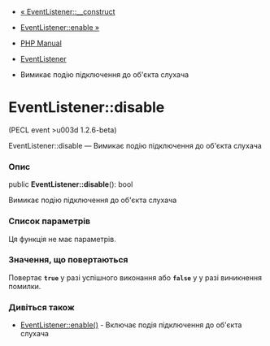 - [« EventListener::\_\_construct](eventlistener.construct.md)
- [EventListener::enable »](eventlistener.enable.md)

- [PHP Manual](index.md)
- [EventListener](class.eventlistener.md)
- Вимикає подію підключення до об'єкта слухача

# EventListener::disable

(PECL event \>u003d 1.2.6-beta)

EventListener::disable — Вимикає подію підключення до об'єкта
слухача

### Опис

public **EventListener::disable**(): bool

Вимикає подію підключення до об'єкта слухача

### Список параметрів

Ця функція не має параметрів.

### Значення, що повертаються

Повертає **`true`** у разі успішного виконання або **`false`** у
у разі виникнення помилки.

### Дивіться також

- [EventListener::enable()](eventlistener.enable.md) - Включає
подія підключення до об'єкта слухача
